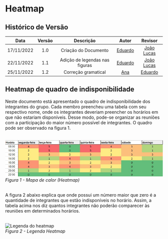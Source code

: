 # Heatmap

## Histórico de Versão

|Data|Versão|Descrição|Autor|Revisor|
| :----------: | :------: | :-----------: | :---------: |:---------: |
|17/11/2022|1.0|Criação do Documento| [Eduardo](https://github.com/edudsan)| [João Lucas](https://github.com/HacKairos)|
|22/11/2022|1.1|Adição de legendas nas figuras| [Eduardo](https://github.com/edudsan)| [João Lucas](https://github.com/HacKairos)|
|25/11/2022|1.2|Correção gramatical| [Ana](https://github.com/AnHoff)| [Eduardo](https://github.com/edudsan)|

## Heatmap de quadro de indisponibilidade

Neste documento está apresentado o quadro de indisponibilidade dos integrantes do grupo. Cada membro preencheu uma tabela com seu respectivo nome, onde os integrantes deveriam preencher os horários em que não estariam disponíveis. Desse modo, pode-se organizar as reuniões com a participação do maior número possível de integrantes. O quadro pode ser observado na figura 1.<br><br>

![Heatmap](../../assets/images/heatmap.png)<br>
*Figura 1 - Mapa de calor (Heatmap)*
<br><br>

A figura 2 abaixo explica que onde possui um número maior que zero é a quantidade de integrantes que estão indisponíveis no horário. Assim, a tabela acima nos diz quantos integrantes não poderão comparecer às reuniões em determinados horários.<br><br>

![Legenda do heatmap](../../assets/images/legenda-heatmap.png)<br>
*Figura 2 - Legenda Heatmap*
